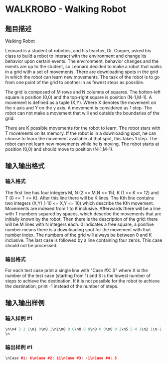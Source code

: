 # WALKROBO - Walking Robot

## 题目描述

Walking Robot

Leonard is a student of robotics, and his teacher, Dr. Cooper, asked his class to build a robot to interact with the environment and change its behavior upon certain events. The environment, behavior changes and the events are up to the student, so Leonard decided to make a robot that walks in a grid with a set of movements. There are downloading spots in the grid in which the robot can learn new movements. The task of the robot is to go from one point of the grid to another in as fewest steps as possible.

The grid is composed of M rows and N columns of squares. The botton-left square is position (0,0) and the top-right square is position (N-1,M-1). A movement is defined as a tuple (X,Y). Where X denotes the movement on the x axis and Y on the y axis. A movement is considered as 1 step. The robot can not make a movement that will end outside the boundaries of the grid.

There are K possible movements for the robot to learn. The robot stars with T movements on its memory. If the robot is in a downloading spot, he can choose to learn the movement available at that spot, this takes 1 step. The robot can not learn new movements while he is moving. The robot starts at position (0,0) and should move to position (N-1,M-1).

## 输入输出格式

### 输入格式

The first line has four integers M, N (2 <= M,N <= 15), K (1 <= K <= 12) and T (0 <= T <= K). After this line there will be K lines. The Kth line contains two integers (X,Y) (-10 <= X,Y <= 10) which describe the Kth movement. Movements are indexed from 1 to K inclusive. Afterwards there will be a line with T numbers separed by spaces, which describe the movements that are initially known by the robot. Then there is the description of the grid: there will be M lines with N integers each. 0 indicates a free square, a positive number means there is a downloading spot for the movement with that number index. The numbers of the grid will always be between 0 and K inclusive. The last case is followed by a line containing four zeros. This case should not be processed.

### 输出格式

For each test case print a single line with "Case #X: S" where X is the number of the test case (starting from 1) and S is the lowest number of steps to achieve the destination. If it is not possible for the robot to achieve the destination, print -1 instead of the number of steps.

## 输入输出样例

### 输入样例 #1

```cpp
\n\n4 3 2 1\n1 0\n0 1\n1\n0 0 0\n0 0 0\n0 0 0\n0 0 2\n5 5 4 1\n2 1\n-1 1\n-1 0\n-1 -2\n1\n0 4 3 0 0\n0 0 0 0 0\n0 0 0 0 2\n0 0 0 0 0\n0 0 0 0 0\n5 5 4 1\n2 1\n-1 1\n-1 0\n-1 -2\n1\n4 0 3 0 0\n0 0 0 0 0\n0 0 0 0 2\n0 0 0 0 0\n0 0 0 0 0\n7 7 3 0\n1 1\n2 2\n4 4\n0 0 0 0 0 0 0\n0 0 0 0 0 0 0\n0 0 0 0 0 0 0\n0 0 0 0 0 0 0\n0 0 3 0 0 0 0\n0 2 0 0 0 0 0\n1 0 0 0 0 0 0\n0 0 0 0
\n
```


### 输出样例 #1

```cpp
\nCase #1: 6\nCase #2: 11\nCase #3: -1\nCase #4: 5
```


